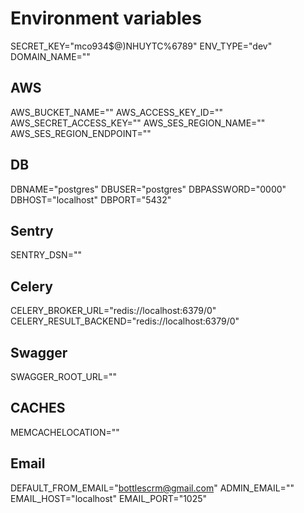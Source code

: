 # Environment variables

SECRET_KEY="mco934$@)NHUYTC%6789"
ENV_TYPE="dev"
DOMAIN_NAME=""


## AWS
AWS_BUCKET_NAME=""
AWS_ACCESS_KEY_ID=""
AWS_SECRET_ACCESS_KEY=""
AWS_SES_REGION_NAME=""
AWS_SES_REGION_ENDPOINT=""


## DB
DBNAME="postgres"
DBUSER="postgres"
DBPASSWORD="0000"
DBHOST="localhost"
DBPORT="5432"


## Sentry
SENTRY_DSN=""


## Celery
CELERY_BROKER_URL="redis://localhost:6379/0"
CELERY_RESULT_BACKEND="redis://localhost:6379/0"


## Swagger
SWAGGER_ROOT_URL=""


## CACHES
MEMCACHELOCATION=""


## Email
DEFAULT_FROM_EMAIL="bottlescrm@gmail.com"
ADMIN_EMAIL=""
EMAIL_HOST="localhost"
EMAIL_PORT="1025"
